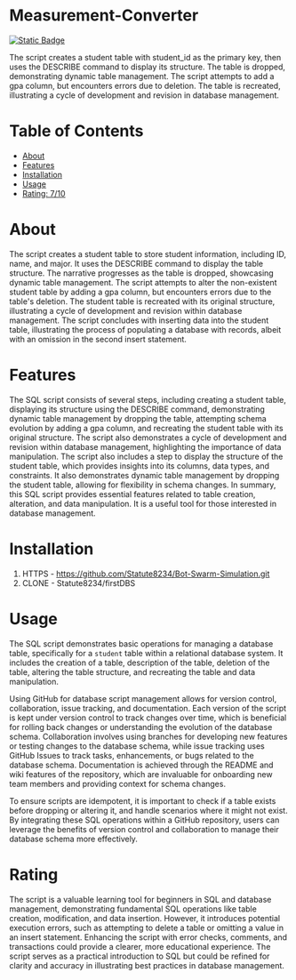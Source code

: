 # Measurement-Converter

[![Static Badge](https://img.shields.io/badge/SQL-pink)](https://www.w3schools.com/sql/)

The script creates a student table with student_id as the primary key, then uses the DESCRIBE command to display its structure. The table is dropped, demonstrating dynamic table management. The script attempts to add a gpa column, but encounters errors due to deletion. The table is recreated, illustrating a cycle of development and revision in database management.

# Table of Contents

- [About](#about)
- [Features](#features)
- [Installation](#installation)
- [Usage](#usage)
- [Rating: 7/10](#rating)

# About

The script creates a student table to store student information, including ID, name, and major. It uses the DESCRIBE command to display the table structure. The narrative progresses as the table is dropped, showcasing dynamic table management. The script attempts to alter the non-existent student table by adding a gpa column, but encounters errors due to the table's deletion. The student table is recreated with its original structure, illustrating a cycle of development and revision within database management. The script concludes with inserting data into the student table, illustrating the process of populating a database with records, albeit with an omission in the second insert statement.

# Features

The SQL script consists of several steps, including creating a student table, displaying its structure using the DESCRIBE command, demonstrating dynamic table management by dropping the table, attempting schema evolution by adding a gpa column, and recreating the student table with its original structure. The script also demonstrates a cycle of development and revision within database management, highlighting the importance of data manipulation.
The script also includes a step to display the structure of the student table, which provides insights into its columns, data types, and constraints. It also demonstrates dynamic table management by dropping the student table, allowing for flexibility in schema changes.
In summary, this SQL script provides essential features related to table creation, alteration, and data manipulation. It is a useful tool for those interested in database management.

# Installation

1) HTTPS - https://github.com/Statute8234/Bot-Swarm-Simulation.git
2) CLONE - Statute8234/firstDBS

# Usage

The SQL script demonstrates basic operations for managing a database table, specifically for a `student` table within a relational database system. It includes the creation of a table, description of the table, deletion of the table, altering the table structure, and recreating the table and data manipulation.

Using GitHub for database script management allows for version control, collaboration, issue tracking, and documentation. Each version of the script is kept under version control to track changes over time, which is beneficial for rolling back changes or understanding the evolution of the database schema. Collaboration involves using branches for developing new features or testing changes to the database schema, while issue tracking uses GitHub Issues to track tasks, enhancements, or bugs related to the database schema. Documentation is achieved through the README and wiki features of the repository, which are invaluable for onboarding new team members and providing context for schema changes.

To ensure scripts are idempotent, it is important to check if a table exists before dropping or altering it, and handle scenarios where it might not exist. By integrating these SQL operations within a GitHub repository, users can leverage the benefits of version control and collaboration to manage their database schema more effectively.
# Rating

The script is a valuable learning tool for beginners in SQL and database management, demonstrating fundamental SQL operations like table creation, modification, and data insertion. However, it introduces potential execution errors, such as attempting to delete a table or omitting a value in an insert statement. Enhancing the script with error checks, comments, and transactions could provide a clearer, more educational experience. The script serves as a practical introduction to SQL but could be refined for clarity and accuracy in illustrating best practices in database management.
